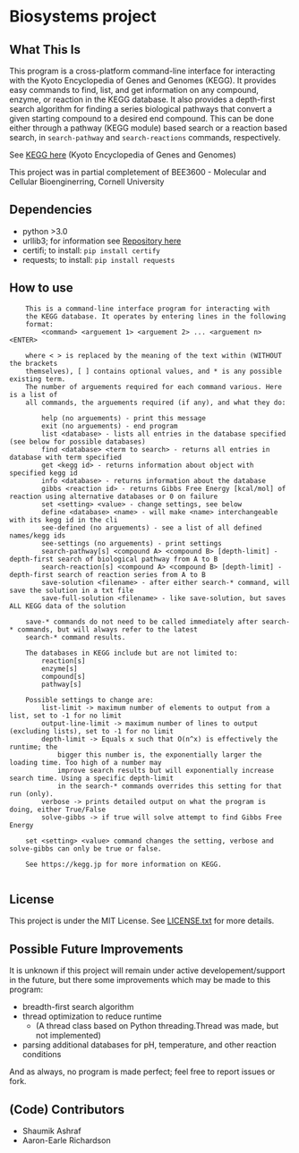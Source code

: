 # Biosystems project

## What This Is
 This program is a cross-platform command-line interface for interacting with the Kyoto 
 Encyclopedia of Genes and Genomes (KEGG). It provides easy commands to find, list, and
 get information on any compound, enzyme, or reaction in the KEGG database. It also provides
 a depth-first search algorithm for finding a series biological pathways that convert a given
 starting compound to a desired end compound. This can be done either through a pathway (KEGG 
 module) based search or a reaction based search, in `search-pathway` and `search-reactions`
 commands, respectively. 
 
 See [KEGG here](https://kegg.jp) (Kyoto Encyclopedia of Genes and Genomes)
 
 This project was in partial completement of BEE3600 - Molecular and Cellular Bioenginerring,
 Cornell University
 
## Dependencies
 - python >3.0
 - urllib3; for information see [Repository here](https://github.com/urllib3/urllib3)
 - certifi; to install: `pip install certify`
 - requests; to install: `pip install requests`

## How to use
```
	This is a command-line interface program for interacting with
	the KEGG database. It operates by entering lines in the following
	format:
		<command> <arguement 1> <arguement 2> ... <arguement n> <ENTER>

	where < > is replaced by the meaning of the text within (WITHOUT the brackets
	themselves), [ ] contains optional values, and * is any possible existing term. 
	The number of arguements required for each command various. Here is a list of 
	all commands, the arguements required (if any), and what they do:

		help (no arguements) - print this message
		exit (no arguements) - end program
		list <database> - lists all entries in the database specified (see below for possible databases)
		find <database> <term to search> - returns all entries in database with term specified
		get <kegg id> - returns information about object with specified kegg id
		info <database> - returns information about the database
		gibbs <reaction id> - returns Gibbs Free Energy [kcal/mol] of reaction using alternative databases or 0 on failure
		set <setting> <value> - change settings, see below
		define <database> <name> - will make <name> interchangeable with its kegg id in the cli
		see-defined (no arguements) - see a list of all defined names/kegg ids
		see-settings (no arguements) - print settings
		search-pathway[s] <compound A> <compound B> [depth-limit] - depth-first search of biological pathway from A to B
		search-reaction[s] <compound A> <compound B> [depth-limit] - depth-first search of reaction series from A to B
		save-solution <filename> - after either search-* command, will save the solution in a txt file
		save-full-solution <filename> - like save-solution, but saves ALL KEGG data of the solution
	
	save-* commands do not need to be called immediately after search-* commands, but will always refer to the latest
	search-* command results. 
	
	The databases in KEGG include but are not limited to:
		reaction[s]
		enzyme[s]
		compound[s]
		pathway[s]

	Possible settings to change are:
		list-limit -> maximum number of elements to output from a list, set to -1 for no limit
		output-line-limit -> maximum number of lines to output (excluding lists), set to -1 for no limit
		depth-limit -> Equals x such that O(n^x) is effectively the runtime; the 
			bigger this number is, the exponentially larger the loading time. Too high of a number may 
			improve search results but will exponentially increase search time. Using a specific depth-limit
			in the search-* commands overrides this setting for that run (only).
		verbose -> prints detailed output on what the program is doing, either True/False
		solve-gibbs -> if true will solve attempt to find Gibbs Free Energy
	
	set <setting> <value> command changes the setting, verbose and solve-gibbs can only be true or false.
	
	See https://kegg.jp for more information on KEGG.
	
```

## License
 This project is under the MIT License. See [LICENSE.txt](https://github.com/Shaumik-Ashraf/BiosystemsProject/blob/master/LICENSE.txt) for more details.

## Possible Future Improvements
 It is unknown if this project will remain under active developement/support in the future, but 
 there some improvements which may be made to this program:
 - breadth-first search algorithm
 - thread optimization to reduce runtime
   + (A thread class based on Python threading.Thread was made, but not implemented)
 - parsing additional databases for pH, temperature, and other reaction conditions
 
 And as always, no program is made perfect; feel free to report issues or fork.
 
 ## (Code) Contributors
  - Shaumik Ashraf
  - Aaron-Earle Richardson
 
 
 
